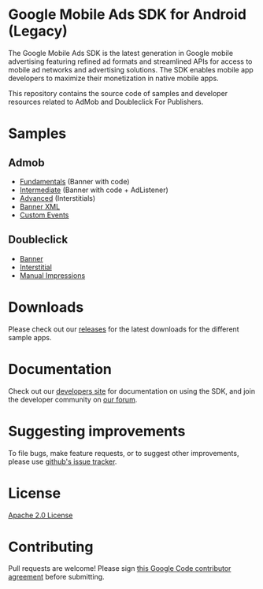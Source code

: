 Google Mobile Ads SDK for Android (Legacy)
=========================================
The Google Mobile Ads SDK is the latest generation in Google mobile advertising featuring refined ad formats and streamlined APIs for access to mobile ad networks and advertising solutions. The SDK enables mobile app developers to maximize their monetization in native mobile apps.

This repository contains the source code of samples and developer resources related to AdMob and Doubleclick For Publishers.


Samples
=======
Admob
-----
* [Fundamentals](https://github.com/googleads/googleads-mobile-android-legacy/tree/master/admob/Fundamentals) (Banner with code)
* [Intermediate](https://github.com/googleads/googleads-mobile-android-legacy/tree/master/admob/Intermediate) (Banner with code + AdListener)
* [Advanced](https://github.com/googleads/googleads-mobile-android-legacy/tree/master/admob/Advanced) (Interstitials)
* [Banner XML](https://github.com/googleads/googleads-mobile-android-legacy/tree/master/admob/BannerXML)
* [Custom Events](https://github.com/googleads/googleads-mobile-android-legacy/tree/master/admob/custom-events)

Doubleclick
-----------
* [Banner](https://github.com/googleads/googleads-mobile-android-legacy/tree/master/doubleclick/banner)
* [Interstitial](https://github.com/googleads/googleads-mobile-android-legacy/tree/master/doubleclick/interstitial)
* [Manual Impressions](https://github.com/googleads/googleads-mobile-android-legacy/tree/master/doubleclick/manual-impressions)

Downloads
=========
Please check out our [releases](https://github.com/googleads/googleads-mobile-android-legacy/releases) for the latest downloads for the different sample apps.

Documentation
==============
Check out our [developers site](https://developers.google.com/mobile-ads-sdk/) for documentation on using the SDK, and join the developer community on [our forum](https://groups.google.com/forum/#!forum/google-admob-ads-sdk).

Suggesting improvements
=======================
To file bugs, make feature requests, or to suggest other improvements, please use [github's issue tracker](https://github.com/googleads/googleads-mobile-android-legacy/issues).


License
=======
[Apache 2.0 License](http://www.apache.org/licenses/LICENSE-2.0.html)

Contributing
============
Pull requests are welcome! Please sign [this Google Code contributor agreement](https://developers.google.com/open-source/cla/individual?csw=1) before submitting.
